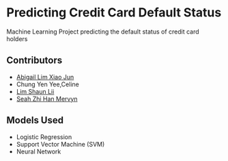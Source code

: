 # Predicting Credit Card Default Status
Machine Learning Project predicting the default status of credit card holders

## Contributors 
- [Abigail Lim Xiao Jun](https://github.com/abigailxj)
- Chung Yen Yee,Celine
- [Lim Shaun Lii](https://github.com/shaun911)
- [Seah Zhi Han Mervyn](https://github.com/undeser)

## Models Used
- Logistic Regression
- Support Vector Machine (SVM)
- Neural Network
